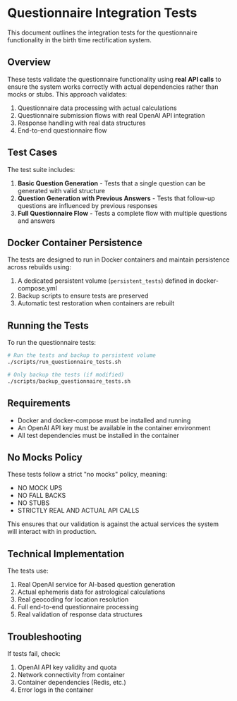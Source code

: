 # Questionnaire Integration Tests

This document outlines the integration tests for the questionnaire functionality in the birth time rectification system.

## Overview

These tests validate the questionnaire functionality using **real API calls** to ensure the system works correctly with actual dependencies rather than mocks or stubs. This approach validates:

1. Questionnaire data processing with actual calculations
2. Questionnaire submission flows with real OpenAI API integration
3. Response handling with real data structures
4. End-to-end questionnaire flow

## Test Cases

The test suite includes:

1. **Basic Question Generation** - Tests that a single question can be generated with valid structure
2. **Question Generation with Previous Answers** - Tests that follow-up questions are influenced by previous responses
3. **Full Questionnaire Flow** - Tests a complete flow with multiple questions and answers

## Docker Container Persistence

The tests are designed to run in Docker containers and maintain persistence across rebuilds using:

1. A dedicated persistent volume (`persistent_tests`) defined in docker-compose.yml
2. Backup scripts to ensure tests are preserved
3. Automatic test restoration when containers are rebuilt

## Running the Tests

To run the questionnaire tests:

```bash
# Run the tests and backup to persistent volume
./scripts/run_questionnaire_tests.sh

# Only backup the tests (if modified)
./scripts/backup_questionnaire_tests.sh
```

## Requirements

- Docker and docker-compose must be installed and running
- An OpenAI API key must be available in the container environment
- All test dependencies must be installed in the container

## No Mocks Policy

These tests follow a strict "no mocks" policy, meaning:

- NO MOCK UPS
- NO FALL BACKS
- NO STUBS
- STRICTLY REAL AND ACTUAL API CALLS

This ensures that our validation is against the actual services the system will interact with in production.

## Technical Implementation

The tests use:

1. Real OpenAI service for AI-based question generation
2. Actual ephemeris data for astrological calculations
3. Real geocoding for location resolution
4. Full end-to-end questionnaire processing
5. Real validation of response data structures

## Troubleshooting

If tests fail, check:

1. OpenAI API key validity and quota
2. Network connectivity from container
3. Container dependencies (Redis, etc.)
4. Error logs in the container
